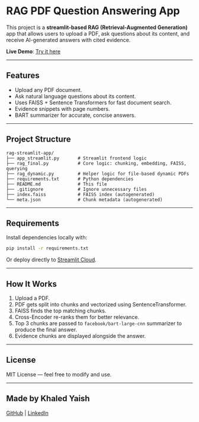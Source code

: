 # RAG PDF Question Answering App

This project is a **streamlit-based RAG (Retrieval-Augmented Generation)** app that allows users to upload a PDF, ask questions about its content, and receive AI-generated answers with cited evidence.

 **Live Demo**: [Try it here](https://rag-app-stremlit-khaledyaish.streamlit.app/)

---

## Features

- Upload any PDF document.
- Ask natural language questions about its content.
- Uses FAISS + Sentence Transformers for fast document search.
- Evidence snippets with page numbers.
- BART summarizer for accurate, concise answers.

---

## Project Structure

```
rag-streamlit-app/
├── app_streamlit.py       # Streamlit frontend logic
├── rag_final.py           # Core logic: chunking, embedding, FAISS, querying
├── rag_dynamic.py         # Helper logic for file-based dynamic PDFs
├── requirements.txt       # Python dependencies
├── README.md              # This file
├── .gitignore             # Ignore unnecessary files
├── index.faiss            # FAISS index (autogenerated)
└── meta.json              # Chunk metadata (autogenerated)
```

---

## Requirements

Install dependencies locally with:

```bash
pip install -r requirements.txt
```

Or deploy directly to [Streamlit Cloud](https://streamlit.io/cloud).

---

## How It Works

1. Upload a PDF.
2. PDF gets split into chunks and vectorized using SentenceTransformer.
3. FAISS finds the top matching chunks.
4. Cross-Encoder re-ranks them for better relevance.
5. Top 3 chunks are passed to `facebook/bart-large-cnn` summarizer to produce the final answer.
6. Evidence chunks are displayed alongside the answer.

---

## License

MIT License — feel free to modify and use.

---

## Made by Khaled Yaish
[GitHub](https://github.com/KhaledYaish0) | [LinkedIn](https://www.linkedin.com/in/khaledyaish)
